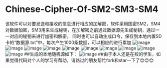 # Chinese-Cipher-Of-SM2-SM3-SM4
该软件可以对要发送和接收的信息进行相应的加解密，软件采用国密SM2，SM4对数据加密，SM3用来生成秘钥，在加解密之前通过数据源先生成秘钥，通过一一对应的秘钥来进行加密和解密。
同时也可以自动生成口令，保存到本地内置SD卡的“数据源.txt”中，每次产生1000条数据，可以相应的进行累加
![image](https://github.com/SmartXiaoMing001/Chinese-Cipher-Of-SM2-SM3-SM4/raw/master/pictures/pic1.jpg)
![image](https://github.com/SmartXiaoMing001/Chinese-Cipher-Of-SM2-SM3-SM4/raw/master/pictures/pic2.jpg)
![image](https://github.com/SmartXiaoMing001/Chinese-Cipher-Of-SM2-SM3-SM4/raw/master/pictures/pic3.jpg)
![image](https://github.com/SmartXiaoMing001/Chinese-Cipher-Of-SM2-SM3-SM4/raw/master/pictures/pic4.jpg)
![image](https://github.com/SmartXiaoMing001/Chinese-Cipher-Of-SM2-SM3-SM4/raw/master/pictures/pic5.jpg)
![image](https://github.com/SmartXiaoMing001/Chinese-Cipher-Of-SM2-SM3-SM4/raw/master/pictures/pic6.jpg)
![image](https://github.com/SmartXiaoMing001/Chinese-Cipher-Of-SM2-SM3-SM4/raw/master/pictures/pic7.jpg)
![image](https://github.com/SmartXiaoMing001/Chinese-Cipher-Of-SM2-SM3-SM4/raw/master/pictures/pic8.jpg)
![image](https://github.com/SmartXiaoMing001/Chinese-Cipher-Of-SM2-SM3-SM4/raw/master/pictures/pic9.jpg)
![image](https://github.com/SmartXiaoMing001/Chinese-Cipher-Of-SM2-SM3-SM4/raw/master/pictures/pic10.jpg)
##生成的本地随机源如下：
![image](https://github.com/SmartXiaoMing001/Chinese-Cipher-Of-SM2-SM3-SM4/raw/master/pictures/pic11.jpg)
##由于本人还是在校的学生，如果觉得代码对个人的学习有帮助，请路过的朋友帮忙fork和star一下了😊😊😊
